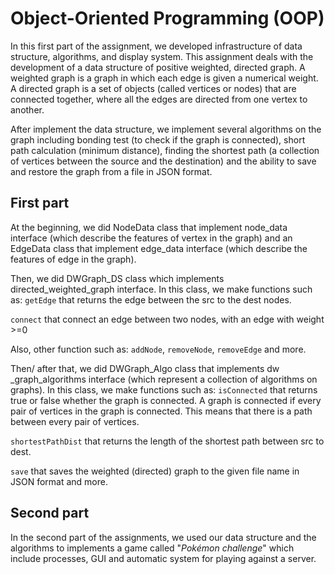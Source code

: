 # **Object-Oriented Programming (OOP)**

In this first part of the assignment, we developed infrastructure of data structure, algorithms, and display system.
This assignment deals with the development of a data structure of positive weighted, directed graph.
A weighted graph is a graph in which each edge is given a numerical weight.
A directed graph is a set of objects (called vertices or nodes) that are connected together, where all the edges are directed from one vertex to another.

After implement the data structure, we implement several algorithms on the graph including bonding test (to check if the graph is connected), short path calculation (minimum distance), finding the shortest path (a collection of vertices between the source and the destination) and the ability to save and restore the graph from a file in JSON format.

## First part

At the beginning, we did NodeData class that implement node_data interface (which describe the features of vertex in the graph) and an EdgeData class that implement edge_data interface (which describe the features of edge in the graph).

Then, we did DWGraph_DS class which implements directed_weighted_graph interface. 
In this class, we make functions such as:
`getEdge` that returns the edge between the src to the dest nodes.

`connect` that connect an edge between two nodes, with an edge with weight >=0

Also, other function such as: `addNode`, `removeNode`, `removeEdge` and more.

Then/ after that, we did DWGraph_Algo class that implements dw _graph_algorithms interface (which represent a collection of algorithms on graphs).
In this class, we make functions such as:
`isConnected` that returns true or false whether the graph is connected. 
A graph is connected if every pair of vertices in the graph is connected. This means that there is a path between every pair of vertices.

`shortestPathDist` that returns the length of the shortest path between src to dest.

`save` that saves the weighted (directed) graph to the given file name in JSON format and more.

## Second part

In the second part of the assignments, we used our data structure and the algorithms to implements a game called "*Pokémon challenge*" which include processes, GUI and automatic system for playing against a server.
